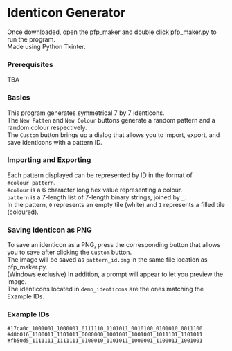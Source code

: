 # Identicon Generator  
Once downloaded, open the pfp_maker and double click pfp_maker.py to run the program.  
Made using Python Tkinter.  

### Prerequisites
TBA

### Basics
This program generates symmetrical 7 by 7 identicons.  
The `New Patten` and `New Colour` buttons generate a random pattern and a random colour respectively.  
The `Custom` button brings up a dialog that allows you to import, export, and save identicons with a pattern ID.  

### Importing and Exporting
Each pattern displayed can be represented by ID in the format of `#colour_pattern`.  
`#colour` is a 6 character long hex value representing a colour.  
`pattern` is a 7-length list of 7-length binary strings, joined by `_`.  
In the pattern, `0` represents an empty tile (white) and `1` represents a filled tile (coloured).  

### Saving Identicon as PNG
To save an identicon as a PNG, press the corresponding button that allows you to save after clicking the `Custom` button.  
The image will be saved as `pattern_id.png` in the same file location as pfp_maker.py.  
(Windows exclusive) In addition, a prompt will appear to let you preview the image.  
The identicons located in `demo_identicons` are the ones matching the Example IDs.  

### Example IDs
`#17ca0c_1001001_1000001_0111110_1101011_0010100_0101010_0011100`
`#d8b016_1100011_1101011_0000000_1001001_1001001_1011101_1101011`
`#fb50d5_1111111_1111111_0100010_1101011_1000001_1100011_1001001`
